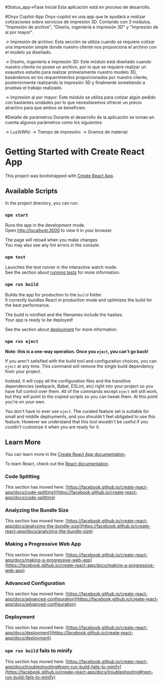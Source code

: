 #Status_app->Fase Inicial
Esta aplicación está en proceso de desarrollo.

#Onyx Copilot-App
Onyx-copilot es una app que te ayudará a realizar cotizaciones sobre servicios
de impresión 3D. Contando con 3 módulos, "Impresión de archivo", "Diseño, 
ingeniería e impresión 3D" y "Impresión de al por mayor".

-> Impresión de archivo:
	Esta sección se utiliza cuando se requiere cotizar una impresión simple
	donde nuestro cliente nos proporciona el archivo con el modelo ya 
	diseñado. 

-> Diseño, ingeniería e impresión 3D:
	Este módulo está diseñado cuando nuestro cliente no posee un archivo, 
	por lo que se requiere realizar un exaustivo estudio para  realizar
	primeramente nuestro modelo 3D, basándonos en los requerimientos 
	proporcionados por nuestro cliente, posteriormente realizando la 
	impresión 3D y finalmente sometiendo a pruebas el trabajo realizado.

-> Impresión al por mayor:
	Este módulo se utiliza para cotizar algún pedido con bastantes unidades
	por lo que necesitaremos ofrecer un precio atractivo para que ambos se 
	beneficien.

#Detalle de parámetros
Durante el desarrollo de la aplicación se toman en cuenta algunos parámetros 
como los siguientes:
 
-> Luz(kWh):
-> Tiempo de impresión:
-> Gramos de material:
# Getting Started with Create React App

This project was bootstrapped with [Create React App](https://github.com/facebook/create-react-app).

## Available Scripts

In the project directory, you can run:

### `npm start`

Runs the app in the development mode.\
Open [http://localhost:3000](http://localhost:3000) to view it in your browser.

The page will reload when you make changes.\
You may also see any lint errors in the console.

### `npm test`

Launches the test runner in the interactive watch mode.\
See the section about [running tests](https://facebook.github.io/create-react-app/docs/running-tests) for more information.

### `npm run build`

Builds the app for production to the `build` folder.\
It correctly bundles React in production mode and optimizes the build for the best performance.

The build is minified and the filenames include the hashes.\
Your app is ready to be deployed!

See the section about [deployment](https://facebook.github.io/create-react-app/docs/deployment) for more information.

### `npm run eject`

**Note: this is a one-way operation. Once you `eject`, you can't go back!**

If you aren't satisfied with the build tool and configuration choices, you can `eject` at any time. This command will remove the single build dependency from your project.

Instead, it will copy all the configuration files and the transitive dependencies (webpack, Babel, ESLint, etc) right into your project so you have full control over them. All of the commands except `eject` will still work, but they will point to the copied scripts so you can tweak them. At this point you're on your own.

You don't have to ever use `eject`. The curated feature set is suitable for small and middle deployments, and you shouldn't feel obligated to use this feature. However we understand that this tool wouldn't be useful if you couldn't customize it when you are ready for it.

## Learn More

You can learn more in the [Create React App documentation](https://facebook.github.io/create-react-app/docs/getting-started).

To learn React, check out the [React documentation](https://reactjs.org/).

### Code Splitting

This section has moved here: [https://facebook.github.io/create-react-app/docs/code-splitting](https://facebook.github.io/create-react-app/docs/code-splitting)

### Analyzing the Bundle Size

This section has moved here: [https://facebook.github.io/create-react-app/docs/analyzing-the-bundle-size](https://facebook.github.io/create-react-app/docs/analyzing-the-bundle-size)

### Making a Progressive Web App

This section has moved here: [https://facebook.github.io/create-react-app/docs/making-a-progressive-web-app](https://facebook.github.io/create-react-app/docs/making-a-progressive-web-app)

### Advanced Configuration

This section has moved here: [https://facebook.github.io/create-react-app/docs/advanced-configuration](https://facebook.github.io/create-react-app/docs/advanced-configuration)

### Deployment

This section has moved here: [https://facebook.github.io/create-react-app/docs/deployment](https://facebook.github.io/create-react-app/docs/deployment)

### `npm run build` fails to minify

This section has moved here: [https://facebook.github.io/create-react-app/docs/troubleshooting#npm-run-build-fails-to-minify](https://facebook.github.io/create-react-app/docs/troubleshooting#npm-run-build-fails-to-minify)

